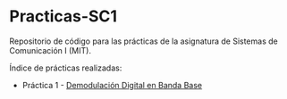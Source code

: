 # Practicas-SC1
Repositorio de código para las prácticas de la asignatura de Sistemas de Comunicación I (MIT).

Índice de prácticas realizadas:
* Práctica 1 - [Demodulación Digital en Banda Base](/Practica1/README.md)
